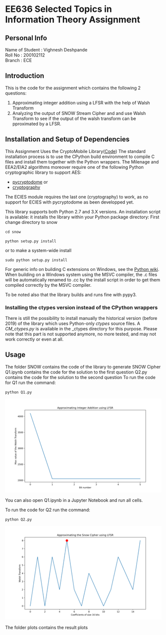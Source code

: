 # EE636 Selected Topics in Information Theory Assignment

## Personal Info
Name of Student : Vighnesh Deshpande<br>
Roll No         : 200102112<br>
Branch          : ECE<br>


## Introduction
This is the code for the assignment which contains the following 2 questions:
1. Approximating integer addition using a LFSR with the help of Walsh Transform
2. Analyzing the output of SNOW Stream Cipher and and use Walsh Transform to see if the output of the walsh transform can be pproximated by a LFSR.




## Installation and Setup of Dependencies
This Assignment Uses the CryptoMobile Library([Code](https://github.com/mitshell/CryptoMobile))
The standard installation process is to use the CPython build environment to compile
C files and install them together with the Python wrappers. The Milenage and EEA2/EIA2
algorithms moreover require one of the following Python cryptographic library to support
AES:
- [pycryptodome](https://www.pycryptodome.org/) or
- [cryptography](https://cryptography.io/en/latest/)

The ECIES module requires the last one (cryptography) to work, as no support for ECIES 
with pycryptodome as been developped yet.


This library supports both Python 2.7 and 3.X versions.
An installation script is available: it installs the library within your Python 
package directory:
First change directory to snow
```
cd snow
```

```
python setup.py install
```
or to make a system-wide install
```
sudo python setup.py install
```


For generic info on building C extensions on Windows, see the 
[Python wiki](https://wiki.python.org/moin/WindowsCompilers).
When building on a Windows system using the MSVC compiler, the .c files will be automatically
renamed to .cc by the install script in order to get them compiled correctly by the MSVC compiler.

To be noted also that the library builds and runs fine with pypy3.


### Installing the ctypes version instead of the CPython wrappers
There is still the possibility to install manually the historical version (before 2019) 
of the library which uses Python-only _ctypes_ source files. A *CM_ctypes.py* is available 
in the \_ctypes directory for this purpose.
Please note that this part is not supported anymore, no more tested, and may not work correctly
or even at all.


## Usage
The folder SNOW contains the code of the library to generate SNOW Cipher
Q1.ipynb contains the code for the solution to the first question
Q2.py contains the code for the solution to the second question
To run the code for Q1 run the command:
```
python Q1.py
```
![Plot for Q1 for 6 bit coefficients](./plots/q1_plot.png)

You can also open Q1.ipynb in a Jupyter Notebook and run all cells.

To run the code for Q2 run the command:
```
python Q2.py
```
![Plot for Q1 for 32 byte cipher with window size of 4 bits](./plots/q2_plot.png)

The folder plots contains the result plots


